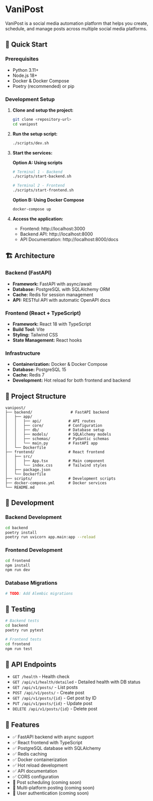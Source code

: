 # VaniPost

VaniPost is a social media automation platform that helps you create, schedule,
and manage posts across multiple social media platforms.

## 🚀 Quick Start

### Prerequisites

- Python 3.11+
- Node.js 18+
- Docker & Docker Compose
- Poetry (recommended) or pip

### Development Setup

1. **Clone and setup the project:**

   ```bash
   git clone <repository-url>
   cd vanipost
   ```

2. **Run the setup script:**

   ```bash
   ./scripts/dev.sh
   ```

3. **Start the services:**

   **Option A: Using scripts**

   ```bash
   # Terminal 1 - Backend
   ./scripts/start-backend.sh

   # Terminal 2 - Frontend
   ./scripts/start-frontend.sh
   ```

   **Option B: Using Docker Compose**

   ```bash
   docker-compose up
   ```

4. **Access the application:**
   - Frontend: http://localhost:3000
   - Backend API: http://localhost:8000
   - API Documentation: http://localhost:8000/docs

## 🏗️ Architecture

### Backend (FastAPI)

- **Framework:** FastAPI with async/await
- **Database:** PostgreSQL with SQLAlchemy ORM
- **Cache:** Redis for session management
- **API:** RESTful API with automatic OpenAPI docs

### Frontend (React + TypeScript)

- **Framework:** React 18 with TypeScript
- **Build Tool:** Vite
- **Styling:** Tailwind CSS
- **State Management:** React hooks

### Infrastructure

- **Containerization:** Docker & Docker Compose
- **Database:** PostgreSQL 15
- **Cache:** Redis 7
- **Development:** Hot reload for both frontend and backend

## 📁 Project Structure

```
vanipost/
├── backend/                 # FastAPI backend
│   ├── app/
│   │   ├── api/            # API routes
│   │   ├── core/           # Configuration
│   │   ├── db/             # Database setup
│   │   ├── models/         # SQLAlchemy models
│   │   ├── schemas/        # Pydantic schemas
│   │   └── main.py         # FastAPI app
│   └── Dockerfile
├── frontend/               # React frontend
│   ├── src/
│   │   ├── App.tsx         # Main component
│   │   └── index.css       # Tailwind styles
│   ├── package.json
│   └── Dockerfile
├── scripts/                # Development scripts
├── docker-compose.yml      # Docker services
└── README.md
```

## 🔧 Development

### Backend Development

```bash
cd backend
poetry install
poetry run uvicorn app.main:app --reload
```

### Frontend Development

```bash
cd frontend
npm install
npm run dev
```

### Database Migrations

```bash
# TODO: Add Alembic migrations
```

## 🧪 Testing

```bash
# Backend tests
cd backend
poetry run pytest

# Frontend tests
cd frontend
npm run test
```

## 📝 API Endpoints

- `GET /health` - Health check
- `GET /api/v1/health/detailed` - Detailed health with DB status
- `GET /api/v1/posts/` - List posts
- `POST /api/v1/posts/` - Create post
- `GET /api/v1/posts/{id}` - Get post by ID
- `PUT /api/v1/posts/{id}` - Update post
- `DELETE /api/v1/posts/{id}` - Delete post

## 🌟 Features

- ✅ FastAPI backend with async support
- ✅ React frontend with TypeScript
- ✅ PostgreSQL database with SQLAlchemy
- ✅ Redis caching
- ✅ Docker containerization
- ✅ Hot reload development
- ✅ API documentation
- ✅ CORS configuration
- 🚧 Post scheduling (coming soon)
- 🚧 Multi-platform posting (coming soon)
- 🚧 User authentication (coming soon)
